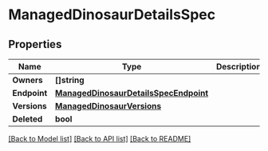 # ManagedDinosaurDetailsSpec

## Properties

Name | Type | Description | Notes
------------ | ------------- | ------------- | -------------
**Owners** | **[]string** |  | [optional] 
**Endpoint** | [**ManagedDinosaurDetailsSpecEndpoint**](ManagedDinosaurDetails_spec_endpoint.md) |  | [optional] 
**Versions** | [**ManagedDinosaurVersions**](ManagedDinosaurVersions.md) |  | [optional] 
**Deleted** | **bool** |  | 

[[Back to Model list]](../README.md#documentation-for-models) [[Back to API list]](../README.md#documentation-for-api-endpoints) [[Back to README]](../README.md)


